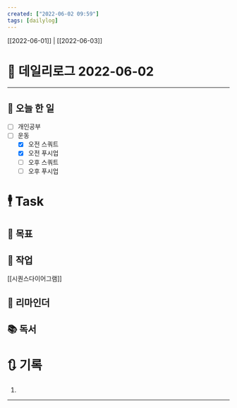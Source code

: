 ```yaml
---
created: ["2022-06-02 09:59"]
tags: [dailylog]
---
```


[[2022-06-01]] | [[2022-06-03]]


# 📅 데일리로그  2022-06-02
---
## 🔷 오늘 한 일
- [ ] 개인공부
- [ ] 운동
	- [x] 오전 스쿼트
	- [x] 오전 푸시업
	- [ ] 오후 스쿼트
	- [ ] 오후 푸시업

# 🕴 Task
## 🎯 목표
 
## 🚀 작업
 [[시퀀스다이어그램]]
 
## 📕 리마인더
 
## 📚 독서
 

# 🔃 기록
1. 
---

